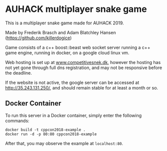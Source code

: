 

# AUHACK multiplayer snake game

This is a multiplayer snake game made for AUHACK 2019.

Made by Frederik Brasch and Adam Blatchley Hansen (https://github.com/killerdogice)

Game consists of a c++ boost::beast web socket server running a c++ game engine, running in docker, on a google cloud linux vm. 

Web hosting is set up at www.competitivesnek.dk, however the hosting has not yet gone through full dns registration, and may not be responsive before the deadline. 

If the website is not active, the google server can be accessed at http://35.243.131.250/, and should remain stable for at least a month or so.

## Docker Container
To run this server in a Docker container, simply enter the following commands:
```
docker build -t cppcon2018-example .
docker run -d -p 80:80 cppcon2018-example
```
After that, you may observe the example at `localhost:80`.
